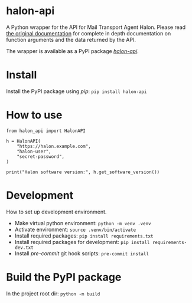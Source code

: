 # halon-api
A Python wrapper for the API for Mail Transport Agent Halon.
Please read [the original documentation](https://docs.halon.io/api) for
complete in depth documentation on function arguments and the data returned by the API.

The wrapper is available as a PyPI package [_halon-api_](https://pypi.org/project/halon-api/).

# Install
Install the PyPI package using _pip_: `pip install halon-api`

# How to use

```
from halon_api import HalonAPI

h = HalonAPI(
    "https://halon.example.com",
    "halon-user",
    "secret-password",
)

print("Halon software version:", h.get_software_version())
```

# Development
How to set up development environment.

* Make virtual python environment: `python -m venv .venv`
* Activate environment: `source .venv/bin/activate`
* Install required packages: `pip install requirements.txt`
* Install required packages for development: `pip install requirements-dev.txt`
* Install _pre-commit_ git hook scripts: `pre-commit install`

# Build the PyPI package
In the project root dir: `python -m build`
